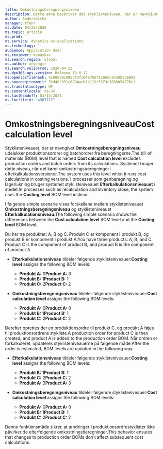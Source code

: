 ```yaml
---
title: Omkostningsberegningsniveau
description: Dette emne beskriver det styklisteniveau, der er navngivet Omkostningsberegningsniveau. Dette styklisteniveau omfatter ikke produktion og batchordrer fra beregningerne.
author: AndersGirke
manager: tfehr
ms.date: 04/23/2020
ms.topic: article
ms.prod: ''
ms.service: dynamics-ax-applications
ms.technology: ''
audience: Application User
ms.reviewer: kamaybac
ms.search.region: Global
ms.author: aevengir
ms.search.validFrom: 2020-04-23
ms.dyn365.ops.version: Release 10.0.12
ms.openlocfilehash: 42088d8c005cf3fc04e768f1b8e8c8ca0b8c6993
ms.sourcegitcommit: 38d40c331c8894acb7b119c5073e3088b54776c1
ms.translationtype: HT
ms.contentlocale: da-DK
ms.lasthandoff: 01/15/2021
ms.locfileid: "4967717"
---
```

# <a name="cost-calculation-level"></a><span data-ttu-id="1d534-104">Omkostningsberegningsniveau</span><span class="sxs-lookup"><span data-stu-id="1d534-104">Cost calculation level</span></span>

<span data-ttu-id="1d534-105">Styklisteniveauet, der er navngivet **Omkostningsberegningsniveau** udelukker produktionsordrer og batchordrer fra beregningerne.</span><span class="sxs-lookup"><span data-stu-id="1d534-105">The bill of materials (BOM) level that is named **Cost calculation level** excludes production orders and batch orders from its calculations.</span></span> <span data-ttu-id="1d534-106">Systemet bruger dette niveau, når det kører omkostningsberegninger i efterkalkulationsversioner.</span><span class="sxs-lookup"><span data-stu-id="1d534-106">The system uses this level when it runs cost calculations in costing versions.</span></span> <span data-ttu-id="1d534-107">I processer som genberegning og lagerlukning bruger systemet styklisteniveauet **Efterkalkulationsniveauet** i stedet.</span><span class="sxs-lookup"><span data-stu-id="1d534-107">In processes such as recalculation and inventory close, the system uses the **Costing level** BOM level instead.</span></span>

<span data-ttu-id="1d534-108">I følgende simple scenarie vises forskellene mellem styklisteniveauet **Omkostningsberegningsniveau** og styklisteniveauet **Efterkalkulationsniveau**.</span><span class="sxs-lookup"><span data-stu-id="1d534-108">The following simple scenario shows the differences between the **Cost calculation level** BOM level and the **Costing level** BOM level.</span></span>

<span data-ttu-id="1d534-109">Du har tre produkter: A, B og C. Produkt C er komponent i produkt B, og produkt B er komponent i produkt A.</span><span class="sxs-lookup"><span data-stu-id="1d534-109">You have three products: A, B, and C. Product C is the component of product B, and product B is the component of product A.</span></span>

- <span data-ttu-id="1d534-110">**Efterkalkulationsniveau** tildeler følgende styklisteniveauer:</span><span class="sxs-lookup"><span data-stu-id="1d534-110">**Costing level** assigns the following BOM levels:</span></span>

    - <span data-ttu-id="1d534-111">**Produkt A:** 0</span><span class="sxs-lookup"><span data-stu-id="1d534-111">**Product A:** 0</span></span>
    - <span data-ttu-id="1d534-112">**Produkt B:** 1</span><span class="sxs-lookup"><span data-stu-id="1d534-112">**Product B:** 1</span></span>
    - <span data-ttu-id="1d534-113">**Produkt C:** 2</span><span class="sxs-lookup"><span data-stu-id="1d534-113">**Product C:** 2</span></span>

- <span data-ttu-id="1d534-114">**Omkostningsberegningsniveau** tildeler følgende styklisteniveauer:</span><span class="sxs-lookup"><span data-stu-id="1d534-114">**Cost calculation level** assigns the following BOM levels:</span></span>

    - <span data-ttu-id="1d534-115">**Produkt A:** 0</span><span class="sxs-lookup"><span data-stu-id="1d534-115">**Product A:** 0</span></span>
    - <span data-ttu-id="1d534-116">**Produkt B:** 1</span><span class="sxs-lookup"><span data-stu-id="1d534-116">**Product B:** 1</span></span>
    - <span data-ttu-id="1d534-117">**Produkt C:** 2</span><span class="sxs-lookup"><span data-stu-id="1d534-117">**Product C:** 2</span></span>

<span data-ttu-id="1d534-118">Derefter oprettes der en produktionsordre til produkt C, og produkt A føjes til produktionsordrens stykliste.</span><span class="sxs-lookup"><span data-stu-id="1d534-118">A production order for product C is then created, and product A is added to the production order BOM.</span></span> <span data-ttu-id="1d534-119">Når ordren er forkalkuleret, opdateres styklisteniveauerne på følgende måde:</span><span class="sxs-lookup"><span data-stu-id="1d534-119">After the order is estimated, BOM levels are updated in the following way:</span></span>

- <span data-ttu-id="1d534-120">**Efterkalkulationsniveau** tildeler følgende styklisteniveauer:</span><span class="sxs-lookup"><span data-stu-id="1d534-120">**Costing level** assigns the following BOM levels:</span></span>

    - <span data-ttu-id="1d534-121">**Produkt B:** 1</span><span class="sxs-lookup"><span data-stu-id="1d534-121">**Product B:** 1</span></span>
    - <span data-ttu-id="1d534-122">**Produkt C:** 2</span><span class="sxs-lookup"><span data-stu-id="1d534-122">**Product C:** 2</span></span>
    - <span data-ttu-id="1d534-123">**Produkt A:** 3</span><span class="sxs-lookup"><span data-stu-id="1d534-123">**Product A:** 3</span></span>

- <span data-ttu-id="1d534-124">**Omkostningsberegningsniveau** tildeler følgende styklisteniveauer:</span><span class="sxs-lookup"><span data-stu-id="1d534-124">**Cost calculation level** assigns the following BOM levels:</span></span>

    - <span data-ttu-id="1d534-125">**Produkt A:** 0</span><span class="sxs-lookup"><span data-stu-id="1d534-125">**Product A:** 0</span></span>
    - <span data-ttu-id="1d534-126">**Produkt B:** 1</span><span class="sxs-lookup"><span data-stu-id="1d534-126">**Product B:** 1</span></span>
    - <span data-ttu-id="1d534-127">**Produkt C:** 2</span><span class="sxs-lookup"><span data-stu-id="1d534-127">**Product C:** 2</span></span>

<span data-ttu-id="1d534-128">Denne funktionsmåde sikrer, at ændringer i produktionsordrestyklister ikke påvirker de efterfølgende omkostningsberegninger.</span><span class="sxs-lookup"><span data-stu-id="1d534-128">This behavior ensures that changes to production order BOMs don't affect subsequent cost calculations.</span></span>
